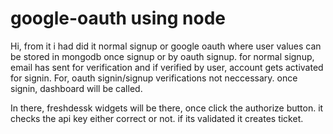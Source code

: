 # google-oauth using node 
Hi, from it i had did it normal signup or google oauth where user values can be stored in mongodb once signup or by oauth signup. for normal signup, email has sent for verification and if verified by user, account gets activated for signin. For, oauth signin/signup verifications not neccessary.  once signin, dashboard will be called. 

In there, freshdessk widgets will be there, once click the authorize button. it checks the api key either correct or not. if its validated it creates ticket.
